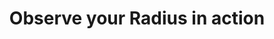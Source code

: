 ---
type: docs
title: "Observe your Radius in action"
linkTitle: "Observability"
weight: 80
description: "How to observe and gain insights into your Radius instance"
---